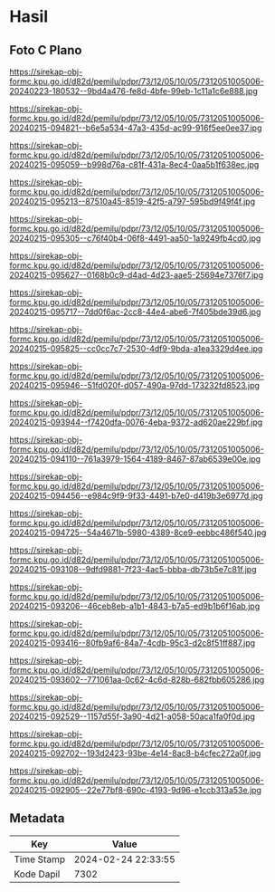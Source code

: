 # Hasil

## Foto C Plano

https://sirekap-obj-formc.kpu.go.id/d82d/pemilu/pdpr/73/12/05/10/05/7312051005006-20240223-180532--9bd4a476-fe8d-4bfe-99eb-1c11a1c6e888.jpg

https://sirekap-obj-formc.kpu.go.id/d82d/pemilu/pdpr/73/12/05/10/05/7312051005006-20240215-094821--b6e5a534-47a3-435d-ac99-916f5ee0ee37.jpg

https://sirekap-obj-formc.kpu.go.id/d82d/pemilu/pdpr/73/12/05/10/05/7312051005006-20240215-095059--b998d76a-c81f-431a-8ec4-0aa5b1f638ec.jpg

https://sirekap-obj-formc.kpu.go.id/d82d/pemilu/pdpr/73/12/05/10/05/7312051005006-20240215-095213--87510a45-8519-42f5-a797-595bd9f49f4f.jpg

https://sirekap-obj-formc.kpu.go.id/d82d/pemilu/pdpr/73/12/05/10/05/7312051005006-20240215-095305--c76f40b4-06f8-4491-aa50-1a9249fb4cd0.jpg

https://sirekap-obj-formc.kpu.go.id/d82d/pemilu/pdpr/73/12/05/10/05/7312051005006-20240215-095627--0168b0c9-d4ad-4d23-aae5-25694e7376f7.jpg

https://sirekap-obj-formc.kpu.go.id/d82d/pemilu/pdpr/73/12/05/10/05/7312051005006-20240215-095717--7dd0f6ac-2cc8-44e4-abe6-7f405bde39d6.jpg

https://sirekap-obj-formc.kpu.go.id/d82d/pemilu/pdpr/73/12/05/10/05/7312051005006-20240215-095825--cc0cc7c7-2530-4df9-9bda-a1ea3329d4ee.jpg

https://sirekap-obj-formc.kpu.go.id/d82d/pemilu/pdpr/73/12/05/10/05/7312051005006-20240215-095946--51fd020f-d057-490a-97dd-173232fd8523.jpg

https://sirekap-obj-formc.kpu.go.id/d82d/pemilu/pdpr/73/12/05/10/05/7312051005006-20240215-093944--f7420dfa-0076-4eba-9372-ad620ae229bf.jpg

https://sirekap-obj-formc.kpu.go.id/d82d/pemilu/pdpr/73/12/05/10/05/7312051005006-20240215-094110--761a3979-1564-4189-8467-87ab6539e00e.jpg

https://sirekap-obj-formc.kpu.go.id/d82d/pemilu/pdpr/73/12/05/10/05/7312051005006-20240215-094456--e984c9f9-9f33-4491-b7e0-d419b3e6977d.jpg

https://sirekap-obj-formc.kpu.go.id/d82d/pemilu/pdpr/73/12/05/10/05/7312051005006-20240215-094725--54a4671b-5980-4389-8ce9-eebbc486f540.jpg

https://sirekap-obj-formc.kpu.go.id/d82d/pemilu/pdpr/73/12/05/10/05/7312051005006-20240215-093108--9dfd9881-7f23-4ac5-bbba-db73b5e7c81f.jpg

https://sirekap-obj-formc.kpu.go.id/d82d/pemilu/pdpr/73/12/05/10/05/7312051005006-20240215-093206--46ceb8eb-a1b1-4843-b7a5-ed9b1b6f16ab.jpg

https://sirekap-obj-formc.kpu.go.id/d82d/pemilu/pdpr/73/12/05/10/05/7312051005006-20240215-093416--80fb9af6-84a7-4cdb-95c3-d2c8f51ff887.jpg

https://sirekap-obj-formc.kpu.go.id/d82d/pemilu/pdpr/73/12/05/10/05/7312051005006-20240215-093602--771061aa-0c62-4c6d-828b-682fbb605286.jpg

https://sirekap-obj-formc.kpu.go.id/d82d/pemilu/pdpr/73/12/05/10/05/7312051005006-20240215-092529--1157d55f-3a90-4d21-a058-50aca1fa0f0d.jpg

https://sirekap-obj-formc.kpu.go.id/d82d/pemilu/pdpr/73/12/05/10/05/7312051005006-20240215-092702--193d2423-93be-4e14-8ac8-b4cfec272a0f.jpg

https://sirekap-obj-formc.kpu.go.id/d82d/pemilu/pdpr/73/12/05/10/05/7312051005006-20240215-092905--22e77bf8-690c-4193-9d96-e1ccb313a53e.jpg


## Metadata

| Key        | Value               |
| ---------- | ------------------- |
| Time Stamp | 2024-02-24 22:33:55 |
| Kode Dapil | 7302                |



